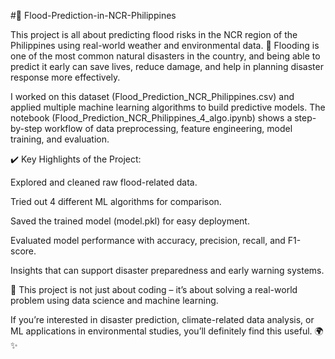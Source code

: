 #🌊 Flood-Prediction-in-NCR-Philippines

This project is all about predicting flood risks in the NCR region of the Philippines using real-world weather and environmental data. 🚨 Flooding is one of the most common natural disasters in the country, and being able to predict it early can save lives, reduce damage, and help in planning disaster response more effectively.

I worked on this dataset (Flood_Prediction_NCR_Philippines.csv) and applied multiple machine learning algorithms to build predictive models. The notebook (Flood_Prediction_NCR_Philippines_4_algo.ipynb) shows a step-by-step workflow of data preprocessing, feature engineering, model training, and evaluation.

✔️ Key Highlights of the Project:

Explored and cleaned raw flood-related data.

Tried out 4 different ML algorithms for comparison.

Saved the trained model (model.pkl) for easy deployment.

Evaluated model performance with accuracy, precision, recall, and F1-score.

Insights that can support disaster preparedness and early warning systems.

📌 This project is not just about coding – it’s about solving a real-world problem using data science and machine learning.

If you’re interested in disaster prediction, climate-related data analysis, or ML applications in environmental studies, you’ll definitely find this useful. 🌍✨
